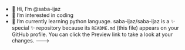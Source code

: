 - 👋 Hi, I’m @saba-ijaz
- 👀 I’m interested in coding
- 🌱 I’m currently learning python language.
saba-ijaz/saba-ijaz is a ✨ special ✨ repository because its `README.md` (this file) appears on your GitHub profile.
You can click the Preview link to take a look at your changes.
--->
